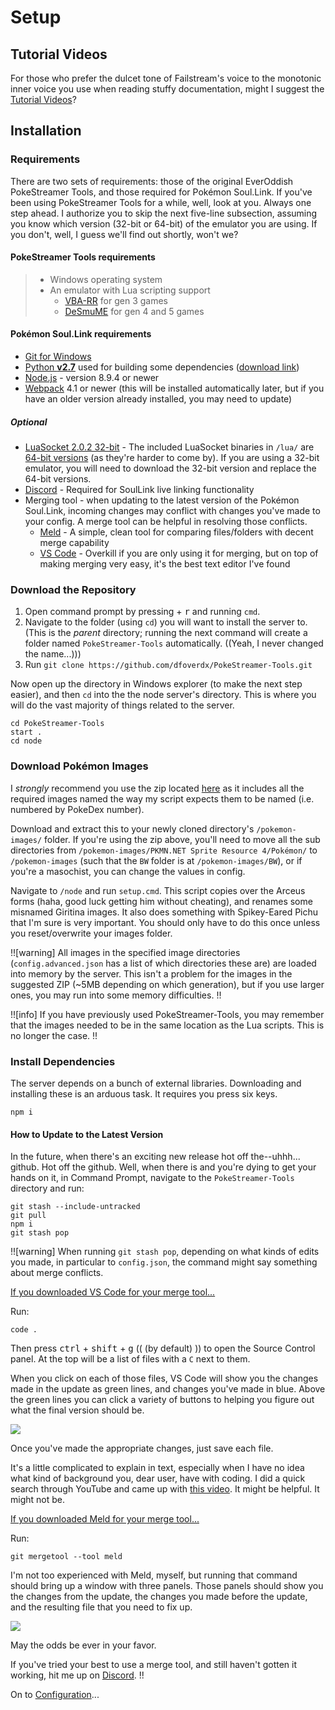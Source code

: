 Setup
=====

Tutorial Videos
---------------

For those who prefer the dulcet tone of Failstream's voice to the monotonic inner voice you use when reading stuffy documentation, might I suggest the [Tutorial Videos](/setup/tutorials.htm)?

Installation
------------

### Requirements ###

There are two sets of requirements: those of the original EverOddish PokeStreamer Tools, and those required for Pokémon Soul.Link.  If you've been using PokeStreamer Tools for a while, well, look at you.  Always one step ahead.  I authorize you to skip the next five-line subsection, assuming you know which version (32-bit or 64-bit) of the emulator you are using.  If you don't, well, I guess we'll find out shortly, won't we?

#### PokeStreamer Tools requirements ####

>  * Windows operating system
>  * An emulator with Lua scripting support
>      * [VBA-RR](https://github.com/TASVideos/vba-rerecording/releases) for gen 3 games
>      * [DeSmuME](http://desmume.org/download/) for gen 4 and 5 games

#### Pokémon Soul.Link requirements ####

*   [Git for Windows](https://git-scm.com/download/win)
*   [Python **v2.7**](http://https://www.python.org/downloads/) used for building some dependencies ([download link](https://www.python.org/ftp/python/2.7.14/python-2.7.14.msi))
*   [Node.js](http://nodejs.org) - version 8.9.4 or newer
*   [Webpack](http://webpack.js.org) 4.1 or newer (this will be installed automatically later, but if you have an older version already installed, you may need to update)

##### Optional #####

*   [LuaSocket 2.0.2 32-bit](http://files.luaforge.net/releases/luasocket/luasocket/luasocket-2.0.2) - The included LuaSocket binaries in `/lua/` are [64-bit versions](https://download.zerobrane.com/luasocket-win64.zip) (as they're harder to come by).  If you are using a 32-bit emulator, you will need to download the 32-bit version and replace the 64-bit versions.
*   [Discord](https://discordapp.com/) - Required for SoulLink live linking functionality
*   Merging tool - when updating to the latest version of the Pokémon Soul.Link, incoming changes may conflict with changes you've made to your config.  A merge tool can be helpful in resolving those conflicts.
    *   [Meld](http://meldmerge.org/) - A simple, clean tool for comparing files/folders with decent merge capability
    *   [VS Code](https://code.visualstudio.com/) - Overkill if you are only using it for merging, but on top of making merging very easy, it's the best text editor I've found

### Download the Repository ###

1.  Open command prompt by pressing <kbd class="icon"><i class="fab fa-windows"></i></kbd> + <kbd>r</kbd> and running `cmd`.
2.  Navigate to the folder (using `cd`) you will want to install the server to.  (This is the *parent* directory; running the next command will create a folder named `PokeStreamer-Tools` automatically.  ((Yeah, I never changed the name...)))
3.  Run `git clone https://github.com/dfoverdx/PokeStreamer-Tools.git`

Now open up the directory in Windows explorer (to make the next step easier), and then `cd` into the the node server's directory.  This is where you will do the vast majority of things related to the server.

```dos
cd PokeStreamer-Tools
start .
cd node
```

### Download Pokémon Images <a id="pokemon-images">&nbsp;</a> ###

I *strongly* recommend you use the zip located [here](http://pkmn.net/?action=content&page=viewpage&id=8644) as it includes all the required images named the way my script expects them to be named (i.e. numbered by PokeDex number).

Download and extract this to your newly cloned directory's `/pokemon-images/` folder.  If you're using the zip above, you'll need to move all the sub directories from `/pokemon-images/PKMN.NET Sprite Resource 4/Pokémon/` to `/pokemon-images` (such that the `BW` folder is at `/pokemon-images/BW`), or if you're a masochist, you can change the values in config.

Navigate to `/node` and run `setup.cmd`.  This script copies over the Arceus forms (haha, good luck getting him without cheating), and renames some misnamed Giritina images.  It also does something with Spikey-Eared Pichu that I'm sure is very important.  You should only have to do this once unless you reset/overwrite your images folder.

!![warning]
All images in the specified image directories (`config.advanced.json` has a list of which directories these are) are loaded into memory by the server.  This isn't a problem for the images in the suggested ZIP (~5MB depending on which generation), but if you use larger ones, you may run into some memory difficulties.
!!

!![info]
If you have previously used PokeStreamer-Tools, you may remember that the images needed to be in the same location as the Lua scripts.  This is no longer the case.
!!

### Install Dependencies ###

The server depends on a bunch of external libraries.  Downloading and installing these is an arduous task.  It requires you press six keys.

```dos
npm i
```

#### How to Update to the Latest Version ####

In the future, when there's an exciting new release hot off the--uhhh... github.  Hot off the github.  Well, when there is and you're dying to get your hands on it, in Command Prompt, navigate to the `PokeStreamer-Tools` directory and run:

```dos
git stash --include-untracked
git pull
npm i
git stash pop
```

!![warning]
When running `git stash pop`, depending on what kinds of edits you made, in particular to `config.json`, the command might say something about merge conflicts.  

<a href="#" data-toggle="collapse" data-target="#vs-code-merge">If you downloaded VS Code for your merge tool...</a>
<div>
<div id="vs-code-merge" class="collapse">
<p>Run:</p>

```dos
code .
```

Then press <kbd>ctrl</kbd> + <kbd>shift</kbd> + <kbd>g</kbd> (( (by default) )) to open the Source Control panel.  At the top will be a list of files with a `C` next to them.  

When you click on each of those files, VS Code will show you the changes made in the update as green lines, and changes you've made in blue.  Above the green lines you can click a variety of buttons to helping you figure out what the final version should be.  

<img src="https://code.visualstudio.com/assets/docs/editor/versioncontrol/merge-conflict.png" class="img-thumbnail img-modal mx-4 mb-4 mt-2 d-block" />

Once you've made the appropriate changes, just save each file.

It's a little complicated to explain in text, especially when I have no idea what kind of background you, dear user, have with coding.  I did a quick search through YouTube and came up with [this video](https://youtu.be/AKNYgP0yEOY?t=1m53s).  It might be helpful.  It might not be.
</div>
</div>

<a href="#" data-toggle="collapse" data-target="#meld-merge">If you downloaded Meld for your merge tool...</a>
<div>
<div id="meld-merge" class="collapse">
<p>Run:</p>

```dos
git mergetool --tool meld
```

I'm not too experienced with Meld, myself, but running that command should bring up a window with three panels.  Those panels should show you the changes from the update, the changes you made before the update, and the resulting file that you need to fix up.

<img src="https://i.stack.imgur.com/QRzUR.png" class="img-thumbnail img-modal mx-4 mb-4 mt-2 d-block" />

May the odds be ever in your favor.
</div>
</div>

If you've tried your best to use a merge tool, and still haven't gotten it working, hit me up on [Discord](http://discord.pokemon-soul.link).
!!

On to [Configuration](/setup/configuration.htm)...